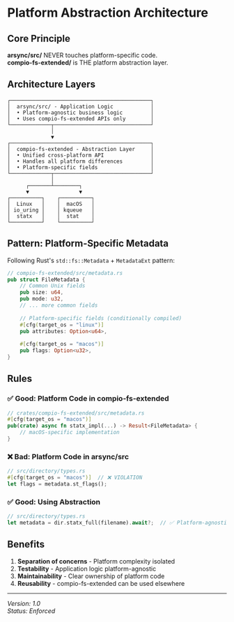 # Platform Abstraction Architecture

## Core Principle

**arsync/src/** NEVER touches platform-specific code.  
**compio-fs-extended/** is THE platform abstraction layer.

## Architecture Layers

```
┌─────────────────────────────────────────────┐
│  arsync/src/ - Application Logic            │
│  • Platform-agnostic business logic         │
│  • Uses compio-fs-extended APIs only        │
└─────────────┬───────────────────────────────┘
              │
              ▼
┌─────────────────────────────────────────────┐
│  compio-fs-extended - Abstraction Layer     │
│  • Unified cross-platform API               │
│  • Handles all platform differences         │
│  • Platform-specific fields                 │
└─────────────┬───────────────────────────────┘
              │
      ┌───────┴────────┐
      ▼                ▼
┌──────────┐    ┌──────────┐
│  Linux   │    │  macOS   │
│ io_uring │    │ kqueue   │
│  statx   │    │  stat    │
└──────────┘    └──────────┘
```

## Pattern: Platform-Specific Metadata

Following Rust's `std::fs::Metadata` + `MetadataExt` pattern:

```rust
// compio-fs-extended/src/metadata.rs
pub struct FileMetadata {
    // Common Unix fields
    pub size: u64,
    pub mode: u32,
    // ... more common fields
    
    // Platform-specific fields (conditionally compiled)
    #[cfg(target_os = "linux")]
    pub attributes: Option<u64>,
    
    #[cfg(target_os = "macos")]
    pub flags: Option<u32>,
}
```

## Rules

### ✅ Good: Platform Code in compio-fs-extended

```rust
// crates/compio-fs-extended/src/metadata.rs
#[cfg(target_os = "macos")]
pub(crate) async fn statx_impl(...) -> Result<FileMetadata> {
    // macOS-specific implementation
}
```

### ❌ Bad: Platform Code in arsync/src

```rust
// src/directory/types.rs
#[cfg(target_os = "macos")]  // ❌ VIOLATION
let flags = metadata.st_flags();
```

### ✅ Good: Using Abstraction

```rust
// src/directory/types.rs
let metadata = dir.statx_full(filename).await?;  // ✅ Platform-agnostic API
```

## Benefits

1. **Separation of concerns** - Platform complexity isolated
2. **Testability** - Application logic platform-agnostic
3. **Maintainability** - Clear ownership of platform code
4. **Reusability** - compio-fs-extended can be used elsewhere

---

*Version: 1.0*  
*Status: Enforced*

